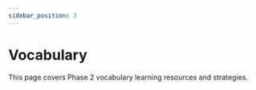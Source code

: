 ```yaml
---
sidebar_position: 3
---
```


# Vocabulary

This page covers Phase 2 vocabulary learning resources and strategies.
